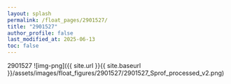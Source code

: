 ```yaml
---
layout: splash
permalink: /float_pages/2901527/
title: "2901527"
author_profile: false
last_modified_at: 2025-06-13
toc: false
---
```

 
2901527
![img-png]({{ site.url }}{{ site.baseurl }}/assets/images/float_figures/2901527/2901527_Sprof_processed_v2.png)